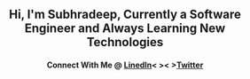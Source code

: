 <h2 align="center">Hi, I'm Subhradeep, Currently a Software Engineer and Always Learning New Technologies</h2>
<h4 align="center">Connect With Me @ <a href="https://www.linkedin.com/in/sraynitjsr" target="blank"><b>LinedIn</b></a><&nbsp><&nbsp><a href="https://twitter.com/sraynitjsr" target="blank"><b>Twitter</b></a>
